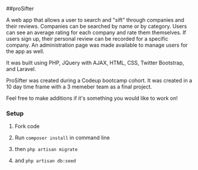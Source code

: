 ##proSifter

A web app that allows a user to search and "sift" through companies and their reviews. Companies can be searched by name or by category. Users can see an average rating for each company and rate them themselves. If users sign up, their personal review can be recorded for a specific company. An administration page was made available to manage users for the app as well.

It was built using PHP, JQuery with AJAX, HTML, CSS, Twitter Bootstrap, and Laravel. 

ProSifter was created during a Codeup bootcamp cohort. It was created in a 10 day time frame with a 3 memeber team as a final project. 

Feel free to make additions if it's something you would like to work on! 

### Setup

1. Fork code

2. Run `composer install` in command line  

3. then `php artisan migrate`

4. and `php artisan db:seed`